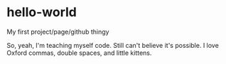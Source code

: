# hello-world
My first project/page/github thingy


So, yeah, I'm teaching myself code.  Still can't believe it's possible.  I love Oxford commas, double spaces, and little kittens. 
